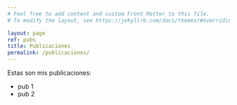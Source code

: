```yaml
---
# Feel free to add content and custom Front Matter to this file.
# To modify the layout, see https://jekyllrb.com/docs/themes/#overriding-theme-defaults

layout: page
ref: pubs
title: Publicaciones
permalink: /publicaciones/
---
```


Estas son mis publicaciones:   
- pub 1
- pub 2
